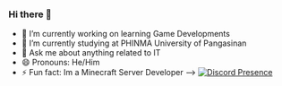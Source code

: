 ### Hi there 👋

- 🔭 I’m currently working on learning Game Developments
- 🌱 I’m currently studying at PHINMA University of Pangasinan
- 💬 Ask me about anything related to IT
- 😄 Pronouns: He/Him
- ⚡ Fun fact: Im a Minecraft Server Developer
-->
[![Discord Presence](https://lanyard.cnrad.dev/api/765366739202342933)](https://discord.com/users/765366739202342933)
